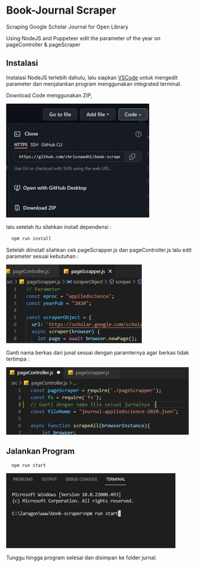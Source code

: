 # Book-Journal Scraper
Scraping Google Scholar Journal for Open Library

Using NodeJS and Puppeteer
edit the parameter of the year on pageController & pageScraper


## Instalasi

Instalasi NodeJS terlebih dahulu, lalu siapkan [VSCode](https://code.visualstudio.com/) untuk mengedit parameter dan menjalankan program menggunakan integrated terminal.

Download Code menggunakan ZIP, 

![Code ZIP](https://github.com/chrisnaadhi/book-scraper/blob/master/screenshot/1.jpg?raw=true)

lalu setelah itu silahkan install dependensi :

```bash
  npm run install
```

Setelah diinstall silahkan cek pageScrapper.js dan pageController.js lalu edit parameter sesuai kebutuhan :

![Page](https://github.com/chrisnaadhi/book-scraper/blob/master/screenshot/2.jpg?raw=true)

Ganti nama berkas dari junal sesuai dengan paramternya agar berkas tidak tertimpa :

![File](https://github.com/chrisnaadhi/book-scraper/blob/master/screenshot/3.jpg?raw=true)

## Jalankan Program

```
  npm run start
```
![Install](https://github.com/chrisnaadhi/book-scraper/blob/master/screenshot/4.jpg?raw=true)

Tunggu hingga program selesai dan disimpan ke folder jurnal.
